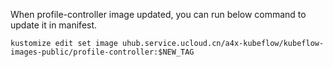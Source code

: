 When profile-controller image updated, you can run below command to update it in manifest.

```
kustomize edit set image uhub.service.ucloud.cn/a4x-kubeflow/kubeflow-images-public/profile-controller:$NEW_TAG
```
